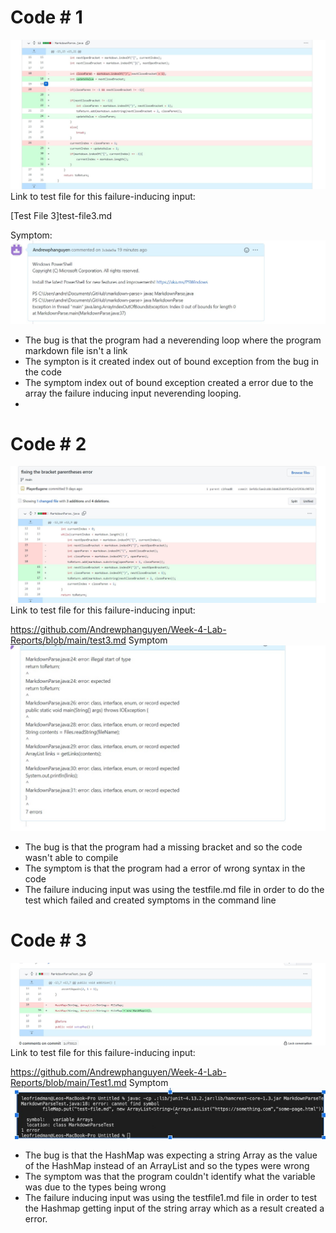 # Code # 1
![alt text](1.jpg)
Link to test file for this failure-inducing input:

[Test File 3]test-file3.md 

Symptom: 
![alt text](2.jpg)
* The bug is that the program had a neverending loop where the program markdown file isn't a link 
* The sympton is it created index out of bound exception from the bug in the code 
* The symptom index out of bound exception created a error due to the array the failure inducing input neverending looping.
* 
# Code # 2
![alt text](3.jpg)
Link to test file for this failure-inducing input:

https://github.com/Andrewphanguyen/Week-4-Lab-Reports/blob/main/test3.md
Symptom 
![alt text](4.jpg)
* The bug is that the program had a missing bracket and so the code wasn't able to compile
* The symptom is that the program had a error of wrong syntax in the code
* The failure inducing input was using the testfile.md file in order to do the test which failed and created symptoms in the command line

# Code # 3
![alt text](7.jpg)
Link to test file for this failure-inducing input:

https://github.com/Andrewphanguyen/Week-4-Lab-Reports/blob/main/Test1.md
Symptom
![alt text](8.jpg)
* The bug is that the HashMap was expecting a string Array as the value of the HashMap instead of an ArrayList and so the types were wrong
* The symptom was that the program couldn't identify what the variable was due to the types being wrong 
* The failure inducing input was using the testfile1.md file in order to test the Hashmap getting input of the string array which as a result created a error.
